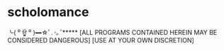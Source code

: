 # scholomance

╰( ⁰ ਊ ⁰ )━☆ﾟ.*･｡ﾟ******
[ALL PROGRAMS CONTAINED HEREIN MAY BE CONSIDERED DANGEROUS]
[USE AT YOUR OWN DISCRETION]
